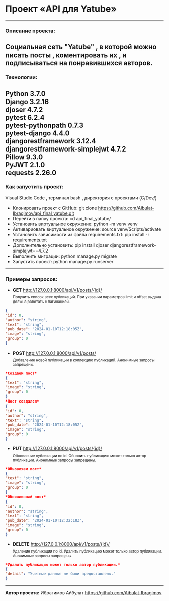 # **Проект «API для Yatube»**
---

### **Описание проекта:**
Социальная сеть "Yatube" , в которой можно писать посты , коментировать их , и подписываться на понравившихся авторов.
---

### **Технологии:**
Python 3.7.0 <br>
Django 3.2.16 <br>
djoser 4.7.2 <br>
pytest 6.2.4 <br>
pytest-pythonpath 0.7.3 <br>
pytest-django 4.4.0 <br>
djangorestframework 3.12.4 <br>
djangorestframework-simplejwt 4.7.2 <br>
Pillow 9.3.0 <br>
PyJWT 2.1.0 <br>
requests 2.26.0 <br>
---

### **Как запустить проект:**
Visual Studio Code , терминал bash , директория с проектами (C/Dev/)
- Клонировать проект с GitHub: git clone https://github.com/Aibulat-Ibragimov/api_final_yatube.git
- Перейти в папку проекта: cd api_final_yatube/
- Установить виртуальное окружение: python -m venv venv
- Активариовать виртуальное окружение: source venv/Scripts/activate
- Установить зависимости из файла requirements.txt: pip install -r requirements.txt
- Дополнительно установить: pip install djoser djangorestframework-simplejwt==4.7.2
- Выполнить миграции: python manage.py migrate
- Запустить проект: python manage.py runserver
---

### **Примеры запросов:**
- **GET** http://127.0.0.1:8000/api/v1/posts/{id}/ <br>
<sub>Получить список всех публикаций. При указании параметров limit и offset выдача должна работать с пагинацией.</sub>
```json
{
"id": 0,
"author": "string",
"text": "string",
"pub_date": "2024-01-10T12:18:05Z",
"image": "string",
"group": 0
}
```

- **POST** http://127.0.0.1:8000/api/v1/posts/ <br>
<sub>Добавление новой публикации в коллекцию публикаций. Анонимные запросы запрещены.</sub>
```json
*Создаем пост*
{
"text": "string",
"image": "string",
"group": 0
}
*Пост создался*
{
"id": 0,
"author": "string",
"text": "string",
"pub_date": "2024-01-10T12:18:05Z",
"image": "string",
"group": 0
}
```

- **PUT** http://127.0.0.1:8000/api/v1/posts/{id}/ <br>
<sub>Обновление публикации по id. Обновить публикацию может только автор публикации. Анонимные запросы запрещены.</sub>
```json
*Обновляем пост*
{
"text": "string",
"image": "string",
"group": 0
}
*Обновленный пост*
{
"id": 0,
"author": "string",
"text": "string",
"pub_date": "2024-01-10T12:32:18Z",
"image": "string",
"group": 0
}
```

- **DELETE** http://127.0.0.1:8000/api/v1/posts/{id}/ <br>
<sub>Удаление публикации по id. Удалить публикацию может только автор публикации. Анонимные запросы запрещены.</sub>
```json
*Удалить публикацию может только автор публикации.*
{
"detail": "Учетные данные не были предоставлены."
}
```

---

**~~Автор проекта:~~** Ибрагимов Айбулат https://github.com/Aibulat-Ibragimov
